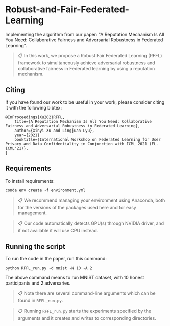 # Robust-and-Fair-Federated-Learning
Implementing the algorithm from our paper: "A Reputation Mechanism Is All You Need: Collaborative Fairness and Adversarial Robustness in Federated Learning".


>📋 In this work, we propose a Robust Fair Federated Learning (RFFL) framework to simultaneously achieve adversarial robustness and collaborative fairness in Federated learning by using a reputation mechanism.


## Citing
If you have found our work to be useful in your work, please consider citing it with the following bibtex:
```
@InProceedings{Xu2021RFFL,
    title={A Reputation Mechanism Is All You Need: Collaborative Fairness and Adversarial Robustness in Federated Learning},
    author={Xinyi Xu and Lingjuan Lyu},
    year={2021}
    booktitle={International Workshop on Federated Learning for User Privacy and Data Confidentiality in Conjunction with ICML 2021 (FL-ICML'21)},
}
```



## Requirements

To install requirements:

```setup
conda env create -f environment.yml
```
>📋  We recommend managing your environment using Anaconda, both for the versions of the packages used here and for easy management. 

>📋  Our code automatically detects GPU(s) through NVIDIA driver, and if not available it will use CPU instead.



## Running the script

To run the code in the paper, run this command:
```
python RFFL_run.py -d mnist -N 10 -A 2
```
The above command means to run MNIST dataset, with 10 honest participants and 2 adversaries.

>📋  Note there are several command-line arguments which can be found in `RFFL_run.py`.

>📋  Running `RFFL_run.py` starts the experiments specified by the arguments and it creates and writes to corresponding directories.
